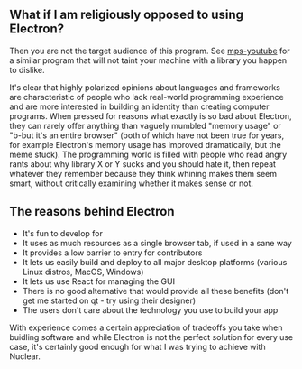 ## What if I am religiously opposed to using Electron?

Then you are not the target audience of this program. See [mps-youtube](https://github.com/mps-youtube/mps-youtube) for a similar program that will not taint your machine with a library you happen to dislike.

It's clear that highly polarized opinions about languages and frameworks are characteristic of people who lack real-world programming experience and are more interested in building an identity than creating computer programs. When pressed for reasons what exactly is so bad about Electron, they can rarely offer anything than vaguely mumbled "memory usage" or "b-but it's an entire browser" (both of which have not been true for years, for example Electron's memory usage has improved dramatically, but the meme stuck). The programming world is filled with people who read angry rants about why library X or Y sucks and you should hate it, then repeat whatever they remember because they think whining makes them seem smart, without critically examining whether it makes sense or not.

## The reasons behind Electron

* It's fun to develop for
* It uses as much resources as a single browser tab, if used in a sane way
* It provides a low barrier to entry for contributors
* It lets us easily build and deploy to all major desktop platforms (various Linux distros, MacOS, Windows)
* It lets us use React for managing the GUI
* There is no good alternative that would provide all these benefits (don't get me started on qt - try using their designer)
* The users don't care about the technology you use to build your app

With experience comes a certain appreciation of tradeoffs you take when buidling software and while Electron is not the perfect solution for every use case, it's certainly good enough for what I was trying to achieve with Nuclear.
